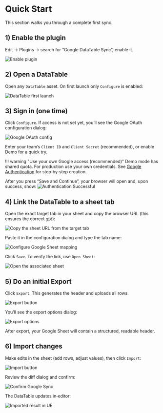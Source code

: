 # Quick Start

This section walks you through a complete first sync.

## 1) Enable the plugin
Edit → Plugins → search for “Google DataTable Sync”, enable it.

![Enable plugin](./images/UePlugins.png)

## 2) Open a DataTable
Open any `DataTable` asset. On first launch only `Configure` is enabled:

![DataTable first launch](./images/DataTableFirstLaunch.png)

## 3) Sign in (one time)
Click `Configure`. If access is not set yet, you’ll see the Google OAuth configuration dialog:

![Google OAuth config](./images/UeGoogleAuthConfig.png)

Enter your team’s `Client ID` and `Client Secret` (recommended), or enable Demo for a quick try. 

!!! warning "Use your own Google access (recommended)"
    Demo mode has shared quota. For production use your own credentials.
    See [Google Authentication](https://sovahero.github.io/Unreal-GoogleDataTableSync/setup-google-oauth.md) for step‑by‑step creation.

After you press “Save and Continue”, your browser will open and, upon success, show:
![Authentication Successful](./images/AuthSuccessful.png)


## 4) Link the DataTable to a sheet tab
Open the exact target tab in your sheet and copy the browser URL (this ensures the correct `gid`):

![Copy the sheet URL from the target tab](./images/GoogleCopySheetUrl.png)

Paste it in the configuration dialog and type the tab name:

![Configure Google Sheet mapping](./images/UeGoogleSheetConfig.png)

Click `Save`. To verify the link, use `Open Sheet`:

![Open the associated sheet](./images/DataTableOpenSheet.png)

## 5) Do an initial Export
Click `Export`. This generates the header and uploads all rows.

![Export button](./images/DataTableExport.png)

You’ll see the export options dialog:

![Export options](./images/UeExportOptions.png)

After export, your Google Sheet will contain a structured, readable header.

## 6) Import changes
Make edits in the sheet (add rows, adjust values), then click `Import`:

![Import button](./images/DataTableImport.png)

Review the diff dialog and confirm:

![Confirm Google Sync](./images/UeConfirmGoogleSync2.png)

The DataTable updates in‑editor:

![Imported result in UE](./images/UeExampleStructsAll.png)